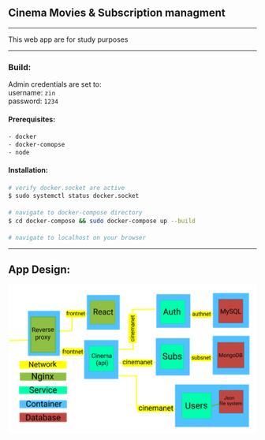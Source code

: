 ## Cinema Movies & Subscription managment

---

This web app are for study purposes

---

### Build:

Admin credentials are set to: <br/>
username: `zin`  <br/>
password: `1234` <br/>

#### Prerequisites:
    - docker
    - docker-comopse
    - node

#### Installation:

```bash
# verify docker.socket are active
$ sudo systemctl status docker.socket

# navigate to docker-compose directory
$ cd docker-compose && sudo docker-compose up --build

# navigate to localhost on your browser
```

---

## App Design:
 
![Plan](./Plan.png)
